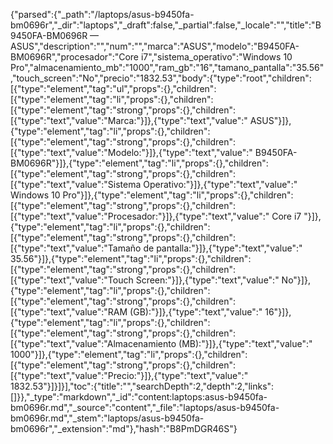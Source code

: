 {"parsed":{"_path":"/laptops/asus-b9450fa-bm0696r","_dir":"laptops","_draft":false,"_partial":false,"_locale":"","title":"B9450FA-BM0696R — ASUS","description":"","num":"","marca":"ASUS","modelo":"B9450FA-BM0696R","procesador":"Core i7","sistema_operativo":"Windows 10 Pro","almacenamiento_mb":"1000","ram_gb":"16","tamano_pantalla":"35.56","touch_screen":"No","precio":"1832.53","body":{"type":"root","children":[{"type":"element","tag":"ul","props":{},"children":[{"type":"element","tag":"li","props":{},"children":[{"type":"element","tag":"strong","props":{},"children":[{"type":"text","value":"Marca:"}]},{"type":"text","value":" ASUS"}]},{"type":"element","tag":"li","props":{},"children":[{"type":"element","tag":"strong","props":{},"children":[{"type":"text","value":"Modelo:"}]},{"type":"text","value":" B9450FA-BM0696R"}]},{"type":"element","tag":"li","props":{},"children":[{"type":"element","tag":"strong","props":{},"children":[{"type":"text","value":"Sistema Operativo:"}]},{"type":"text","value":" Windows 10 Pro"}]},{"type":"element","tag":"li","props":{},"children":[{"type":"element","tag":"strong","props":{},"children":[{"type":"text","value":"Procesador:"}]},{"type":"text","value":" Core i7 "}]},{"type":"element","tag":"li","props":{},"children":[{"type":"element","tag":"strong","props":{},"children":[{"type":"text","value":"Tamaño de pantalla:"}]},{"type":"text","value":" 35.56"}]},{"type":"element","tag":"li","props":{},"children":[{"type":"element","tag":"strong","props":{},"children":[{"type":"text","value":"Touch Screen:"}]},{"type":"text","value":" No"}]},{"type":"element","tag":"li","props":{},"children":[{"type":"element","tag":"strong","props":{},"children":[{"type":"text","value":"RAM (GB):"}]},{"type":"text","value":" 16"}]},{"type":"element","tag":"li","props":{},"children":[{"type":"element","tag":"strong","props":{},"children":[{"type":"text","value":"Almacenamiento (MB):"}]},{"type":"text","value":" 1000"}]},{"type":"element","tag":"li","props":{},"children":[{"type":"element","tag":"strong","props":{},"children":[{"type":"text","value":"Precio:"}]},{"type":"text","value":" 1832.53"}]}]}],"toc":{"title":"","searchDepth":2,"depth":2,"links":[]}},"_type":"markdown","_id":"content:laptops:asus-b9450fa-bm0696r.md","_source":"content","_file":"laptops/asus-b9450fa-bm0696r.md","_stem":"laptops/asus-b9450fa-bm0696r","_extension":"md"},"hash":"B8PmDGR46S"}